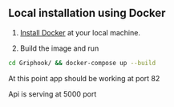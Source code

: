 ## Local installation using Docker

1) [Install Docker](https://docs.docker.com/install/) at your local machine.

2) Build the image and run

```bash
cd Griphook/ && docker-compose up --build
```

At this point app should be working at port 82

Api is serving at 5000 port